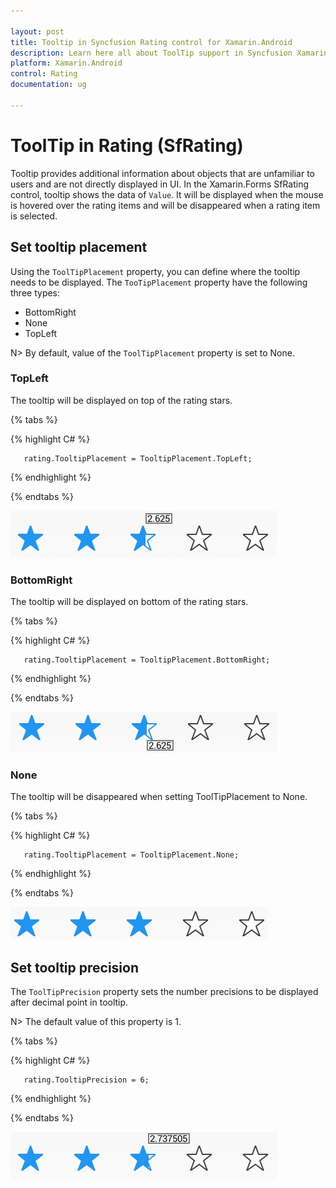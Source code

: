 ```yaml
---

layout: post
title: Tooltip in Syncfusion Rating control for Xamarin.Android
description: Learn here all about ToolTip support in Syncfusion Xamarin.Android Rating (SfRating) control, its elements and more.
platform: Xamarin.Android
control: Rating
documentation: ug

---
```


# ToolTip in Rating (SfRating)

Tooltip provides additional information about objects that are unfamiliar to users and are not directly displayed in UI. In the Xamarin.Forms SfRating control, tooltip shows the data of `Value`. It will be displayed when the mouse is hovered over the rating items and will be disappeared when a rating item is selected.

## Set tooltip placement

Using the `ToolTipPlacement` property, you can define where the tooltip needs to be displayed. The `TooTipPlacement` property have the following three types:

* BottomRight
* None
* TopLeft

N> By default, value of the `ToolTipPlacement` property is set to None.

### TopLeft 

The tooltip will be displayed on top of the rating stars. 

{% tabs %}

{% highlight C# %}

	   rating.TooltipPlacement = TooltipPlacement.TopLeft;

{% endhighlight %}

{% endtabs %}

![Tooltip at top](images/leftTop.jpg) 

### BottomRight

The tooltip will be displayed on bottom of the rating stars.

{% tabs %}

{% highlight C# %}

	   rating.TooltipPlacement = TooltipPlacement.BottomRight;

{% endhighlight %}

{% endtabs %}

![Tooltip at bottom](images/rightBottom.jpg)

### None

The tooltip will be disappeared when setting ToolTipPlacement to None.

{% tabs %}

{% highlight C# %}

	   rating.TooltipPlacement = TooltipPlacement.None;

{% endhighlight %}

{% endtabs %}

![No tooltip](images/null.jpg)

## Set tooltip precision

The `ToolTipPrecision` property sets the number precisions to be displayed after decimal point in tooltip.

N> The default value of this property is 1. 

{% tabs %}

{% highlight C# %}

       rating.TooltipPrecision = 6;

{% endhighlight %}

{% endtabs %}

![Tooltip Precision](images/toolTipPrecision.jpg)


